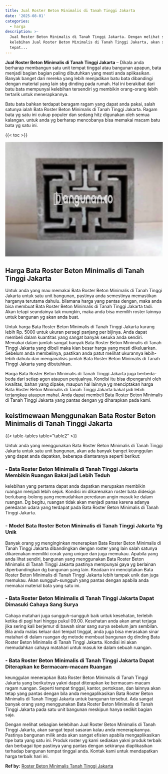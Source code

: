 ```yaml
---
title: Jual Roster Beton Minimalis di Tanah Tinggi Jakarta
date: '2025-08-01'
categories:
  - harga
description: >-
  Jual Roster Beton Minimalis di Tanah Tinggi Jakarta. Dengan melihat sebagian
  kelebihan Jual Roster Beton Minimalis di Tanah Tinggi Jakarta, akan sangat
  tepat...
---
```


**Jual Roster Beton Minimalis di Tanah Tinggi Jakarta** – Dikala anda berharap membangun satu unit tempat tinggal atau bangunan apapun, bata menjadi bagian bagian paling dibutuhkan yang mesti anda aplikasikan. Banyak banget dari mereka yang lebih menjadikan batu bata dibandingi dengan material yang lain sbg dinding pada rumah. Hal ini berakibat dari batu bata mempunyai kelebihan tersendiri yg membikin orang-orang lebih tertarik untuk menerapkannya.

Batu bata bahkan terdapat beragam ragam yang dapat anda pakai, salah satunya ialah Bata Roster Beton Minimalis di Tanah Tinggi Jakarta. Ragam bata yg satu ini cukup populer dan sedang hitz digunakan oleh semua kalangan. untuk anda yg berharap mencobanya bisa memakai macam batu bata yg satu ini.

{{< toc >}}

![Jual Roster Beton Minimalis di Tanah Tinggi Jakarta](/images/bata-roster-minimalis-06.png)

## Harga Bata Roster Beton Minimalis di Tanah Tinggi Jakarta

Untuk anda yang mau memakai Bata Roster Beton Minimalis di Tanah Tinggi Jakarta untuk satu unit bangunan, pastinya anda semestinya memastikan harganya terutama dahulu. bilamana harga yang pantas dengan, maka anda bisa membuat Bata Roster Beton Minimalis di Tanah Tinggi Jakarta tadi. Akan tetapi seandainya tak mungkin, maka anda bisa memilih roster lainnya untuk bangunan yg akan anda buat.

Untuk harga Bata Roster Beton Minimalis di Tanah Tinggi Jakarta kurang lebih Rp. 5000 untuk ukuran persegi panjang per bijinya. Anda dapat membeli dalam kuantitas yang sangat banyak sesuka anda sendiri. Memakai dalam jumlah sangat banyak Bata Roster Beton Minimalis di Tanah Tinggi Jakarta yang dibeli maka kian besar harga yang mesti dikeluarkan. Sebelum anda membelinya, pastikan anda patut melihat ukurannya lebih-lebih dahulu dan menganalisis jumlah Bata Roster Beton Minimalis di Tanah Tinggi Jakarta yang dibutuhkan.

Harga Bata Roster Beton Minimalis di Tanah Tinggi Jakarta juga berbeda-beda dari setiap agen ataupun penjualnya. Kondisi itu bisa dipengaruhi oleh kwalitas, bahan yang dipake, maupun hal lainnya yg menciptakan harga Bata Roster Beton Minimalis di Tanah Tinggi Jakarta bakal jadi lebih terjangkau ataupun mahal. Anda dapat membeli Bata Roster Beton Minimalis di Tanah Tinggi Jakarta yang pantas dengan yg diharapkan pada kami.

## keistimewaan Menggunakan Bata Roster Beton Minimalis di Tanah Tinggi Jakarta

{{< table-tables table="table2" >}}

Untuk anda yang menggunakan Bata Roster Beton Minimalis di Tanah Tinggi Jakarta untuk satu unit bangunan, akan ada banyak banget keunggulan yang dapat anda dapatkan, beberapa diantaranya seperti berikut:

### \- Bata Roster Beton Minimalis di Tanah Tinggi Jakarta Membikin Ruangan Bakal jadi Lebih Teduh

kelebihan yang pertama dapat anda dapatkan merupakan membikin ruangan menjadi lebih sejuk. Kondisi ini dikarenakan roster bata didesign berlubang-bolong yang memudahkan peredaran angin masuk ke dalam ruangan. Dg begitu, ruangan tidak akan menjadi panas karena adanya peredaran udara yang terdapat pada Bata Roster Beton Minimalis di Tanah Tinggi Jakarta.

### \- Model Bata Roster Beton Minimalis di Tanah Tinggi Jakarta Yg Unik

Banyak orang yg menginginkan menerapkan Bata Roster Beton Minimalis di Tanah Tinggi Jakarta dibandingkan dengan roster yang lain salah satunya dikarenakan memiliki corak yang unique dan juga memukau. Apabila yang anda lihat sendiri, bangunan yang menggunakan Bata Roster Beton Minimalis di Tanah Tinggi Jakarta pastinya mempunyai gaya yg berlainan diperbandingkan dg bangunan yang lain. Keadaan ini menciptakan Bata Roster Beton Minimalis di Tanah Tinggi Jakarta lebih tampak unik dan juga memukau. Akan sungguh-sungguh yang pantas dengan apabila anda memakai material bata yang satu ini.

### \- Bata Roster Beton Minimalis di Tanah Tinggi Jakarta Dapat Dimasuki Cahaya Sang Surya

Cahaya matahari juga sungguh-sungguh baik untuk kesehatan, terlebih ketika di pagi hari hingga pukul 09.00. Kesehatan anda akan amat terjaga jika sering kali berjemur di bawah sinar sang surya sebelum jam sembilan. Bila anda malas keluar dari tempat tinggal, anda juga bisa merasakan sinar matahari di dalam ruangan dg metode membuat bangunan dg dinding Bata Roster Beton Minimalis di Tanah Tinggi Jakarta. Kondisi ini akan memudahkan cahaya matahari untuk masuk ke dalam sebuah ruangan.

### \- Bata Roster Beton Minimalis di Tanah Tinggi Jakarta Dapat Diterapkan ke Bermacam-macam Ruangan

keunggulan menerapkan Bata Roster Beton Minimalis di Tanah Tinggi Jakarta yang berikutnya yakni dapat diterapkan ke bermacam-macam ragam ruangan. Seperti tempat tinggal, kantor, pertokoan, dan lainnya akan tetap yang pantas dengan bila anda mengaplikasikan Bata Roster Beton Minimalis di Tanah Tinggi Jakarta untuk bangunan tersebut. Ada sangat banyak orang yang menggunakan Bata Roster Beton Minimalis di Tanah Tinggi Jakarta pada satu unit bangunan meskipun hanya sedikit bagian saja.

Dengan melihat sebagian kelebihan Jual Roster Beton Minimalis di Tanah Tinggi Jakarta, akan sangat tepat sasaran kalau anda menerapkannya. Pastinya bangunan milik anda akan sangat efisien apabila mengaplikasikan tipe bata yang satu ini. Produk roster yg kami sediakan yakni produk terbaik dan berbagai tipe pastinya yang pantas dengan sekiranya diaplikasikan terhadap bangunan tempat tinggal anda. Kontak kami untuk mendapatkan harga terbaik hari ini.

**Ref by:** [Roster Beton Minimalis Tanah Tinggi Jakarta](https://id.wikipedia.org/wiki/Roster)
